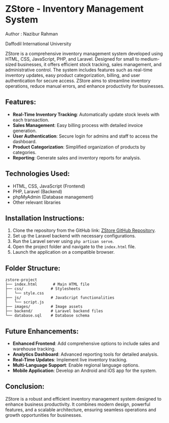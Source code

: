 # ZStore - Inventory Management System

Author : Nazibur Rahman

Daffodil International University

ZStore is a comprehensive inventory management system developed using HTML, CSS, JavaScript, PHP, and Laravel. Designed for small to medium-sized businesses, it offers efficient stock tracking, sales management, and administrative control. The system includes features such as real-time inventory updates, easy product categorization, billing, and user authentication for secure access. ZStore aims to streamline inventory operations, reduce manual errors, and enhance productivity for businesses.

## Features:
- **Real-Time Inventory Tracking**: Automatically update stock levels with each transaction.
- **Sales Management**: Easy billing process with detailed invoice generation.
- **User Authentication**: Secure login for admins and staff to access the dashboard.
- **Product Categorization**: Simplified organization of products by categories.
- **Reporting**: Generate sales and inventory reports for analysis.

## Technologies Used:
- HTML, CSS, JavaScript (Frontend)
- PHP, Laravel (Backend)
- phpMyAdmin (Database management)
- Other relevant libraries

## Installation Instructions:
1. Clone the repository from the GitHub link: [ZStore GitHub Repository](https://github.com/nazibur74/Zstore_WEB).
2. Set up the Laravel backend with necessary configurations.
3. Run the Laravel server using `php artisan serve`.
4. Open the project folder and navigate to the `index.html` file.
5. Launch the application on a compatible browser.

## Folder Structure:
```
zstore-project
├── index.html       # Main HTML file
├── css/            # Stylesheets
│   └── style.css
├── js/             # JavaScript functionalities
│   └── script.js
├── images/         # Image assets
├── backend/        # Laravel backend files
└── database.sql    # Database schema
```

## Future Enhancements:
- **Enhanced Frontend**: Add comprehensive options to include sales and warehouse tracking.
- **Analytics Dashboard**: Advanced reporting tools for detailed analysis.
- **Real-Time Updates**: Implement live inventory tracking.
- **Multi-Language Support**: Enable regional language options.
- **Mobile Application**: Develop an Android and iOS app for the system.

## Conclusion:
ZStore is a robust and efficient inventory management system designed to enhance business productivity. It combines modern design, powerful features, and a scalable architecture, ensuring seamless operations and growth opportunities for businesses.

